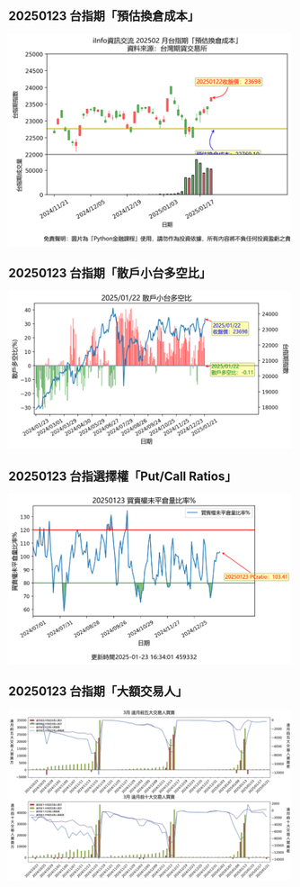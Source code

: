 ## 20250123 台指期「預估換倉成本」
![](images/txfcost.png)

## 20250123 台指期「散戶小台多空比」
![](images/bbiri.png)

## 20250123 台指選擇權「Put/Call Ratios」
![](images/pcratio.png)

## 20250123 台指期「大額交易人」
![](images/blocktrade.png)

